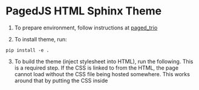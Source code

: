 ﻿# PagedJS HTML Sphinx Theme

1. To prepare environment, follow instructions at [paged_trio](https://github.com/eoas-ubc/paged_trio/blob/master/Readme.md)

2. To install theme, run:

```
pip install -e .
```

3. To build the theme (inject stylesheet into HTML), run the following. This is a required step. If the CSS is linked to from the HTML, the page cannot load without the CSS file being hosted somewhere. This  works around that by putting the CSS inside <style> tags directly in the HTML. They are not combined from the beginning so that it is easier for developers.

```
build_theme.ps1
```

4. To build the samples, run:
```
build_all.ps1
```

5. Now you should be able to open the index.html files located in each of the samples' build folders. 
